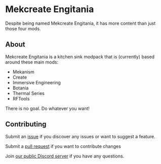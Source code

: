 # Mekcreate Engitania
Despite being named Mekcreate Engitania, it has more content than just those four mods.

## About
Mekcreate Engitania is a kitchen sink modpack that is (currently) based around these main mods:
- Mekanism
- Create
- Immersive Engineering
- Botania
- Thermal Series
- RFTools

There is no goal. Do whatever you want!

## Contributing
Submit an [issue](https://github.com/Meowcorp-Group/Mekcreate-and-more/issues) if you discover any issues or want to suggest a feature.

Submit a [pull request](https://github.com/Meowcorp-Group/Mekcreate-and-more/pulls) if you want to contribute changes

Join [our public Discord server](https://discord.gg/rUjCcZhkk7) if you have any questions.
